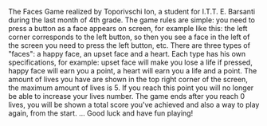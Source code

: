 The Faces Game realized by Toporivschi Ion, a student for I.T.T. E. Barsanti during the last month of 4th grade.
The game rules are simple: you need to press a button as a face appears on screen, for example like this: the left corner corresponds to the left button, so then you see a face in the left of the screen you need to press the left button, etc.
There are three types of "faces": a happy face, an upset face and a heart. Each type has his own specifications, for example: upset face will make you lose a life if pressed, happy face will earn you a point, a heart will earn you a life and a point.
The amount of lives you have are shown in the top right corner of the screen, the maximum amount of lives is 5. If you reach this point you will no longer be able to increase your lives number.
The game ends after you reach 0 lives, you will be shown a total score you've achieved and also a way to play again, from the start.
...
Good luck and have fun playing!
